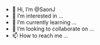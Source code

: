 - 👋 Hi, I’m @SaonJ
- 👀 I’m interested in ...
- 🌱 I’m currently learning ...
- 💞️ I’m looking to collaborate on ...
- 📫 How to reach me ...

<!---
SaonJ/SaonJ is a ✨ special ✨ repository because its `README.md` (this file) appears on your GitHub profile.
You can click the Preview link to take a look at your changes.
--->
